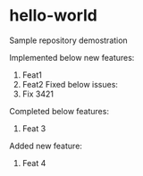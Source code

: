 # hello-world
Sample repository demostration


Implemented below new features:
1. Feat1
2. Feat2
Fixed below issues:
1. Fix 3421

Completed below features:
1. Feat 3

Added new feature:
1. Feat 4
